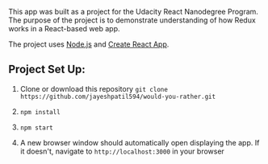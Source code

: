 This app was built as a project for the Udacity React Nanodegree Program. The purpose of the project is to demonstrate understanding of how Redux works in a React-based web app.

The project uses [Node.js](https://nodejs.org/en/) and [Create React App](https://github.com/facebook/create-react-app).

## Project Set Up:

1. Clone or download this repository ``git clone https://github.com/jayeshpatil594/would-you-rather.git``

2. ``npm install``

3. ``npm start``

4. A new browser window should automatically open displaying the app. If it doesn't, navigate to ``http://localhost:3000`` in your browser




